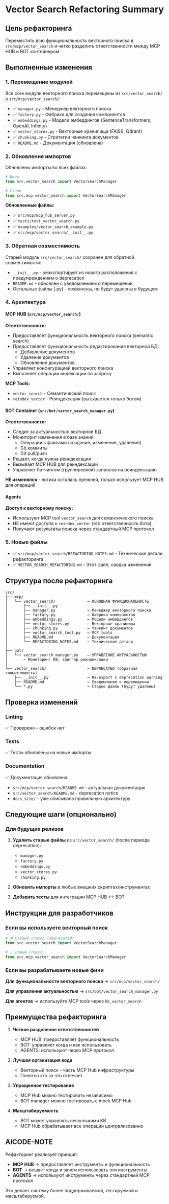# Vector Search Refactoring Summary

## Цель рефакторинга

Переместить всю функциональность векторного поиска в `src/mcp/vector_search` и четко разделить ответственности между MCP HUB и BOT контейнером.

## Выполненные изменения

### 1. Перемещение модулей

Все core модули векторного поиска перемещены из `src/vector_search/` в `src/mcp/vector_search/`:

- ✅ `manager.py` - Менеджер векторного поиска
- ✅ `factory.py` - Фабрика для создания компонентов
- ✅ `embeddings.py` - Модели эмбеддингов (SentenceTransformers, OpenAI, Infinity)
- ✅ `vector_stores.py` - Векторные хранилища (FAISS, Qdrant)
- ✅ `chunking.py` - Стратегии чанкинга документов
- ✅ `README.md` - Документация (обновлена)

### 2. Обновление импортов

Обновлены импорты во всех файлах:

```python
# Было
from src.vector_search import VectorSearchManager

# Стало
from src.mcp.vector_search import VectorSearchManager
```

**Обновленные файлы:**
- ✅ `src/mcp/mcp_hub_server.py`
- ✅ `tests/test_vector_search.py`
- ✅ `examples/vector_search_example.py`
- ✅ `src/mcp/vector_search/__init__.py`

### 3. Обратная совместимость

Старый модуль `src/vector_search/` сохранен для обратной совместимости:
- `__init__.py` - реэкспортирует из нового расположения с предупреждением о deprecation
- `README.md` - обновлен с уведомлением о перемещении
- Остальные файлы (.py) - сохранены, но будут удалены в будущем

### 4. Архитектура

#### MCP HUB (`src/mcp/vector_search/`)

**Ответственности:**
- Предоставляет функциональность векторного поиска (semantic search)
- Предоставляет функциональность редактирования векторной БД:
  - Добавление документов
  - Удаление документов
  - Обновление документов
- Управляет конфигурацией векторного поиска
- Выполняет операции индексации по запросу

**MCP Tools:**
- `vector_search` - Семантический поиск
- `reindex_vector` - Реиндексация (вызывается только ботом)

#### BOT Container (`src/bot/vector_search_manager.py`)

**Ответственности:**
- Следит за актуальностью векторной БД
- Мониторит изменения в базе знаний:
  - Операции с файлами (создание, изменение, удаление)
  - Git коммиты
  - Git pull/push
- Решает, когда нужна реиндексация
- Вызывает MCP HUB для реиндексации
- Управляет батчингом (группировкой) запросов на реиндексацию

**НЕ изменялся** - логика осталась прежней, только использует MCP HUB для операций

#### Agents

**Доступ к векторному поиску:**
- Используют MCP tool `vector_search` для семантического поиска
- НЕ имеют доступа к `reindex_vector` (это ответственность бота)
- Получают результаты поиска через стандартный MCP протокол

### 5. Новые файлы

- ✅ `src/mcp/vector_search/REFACTORING_NOTES.md` - Технические детали рефакторинга
- ✅ `VECTOR_SEARCH_REFACTORING.md` - Этот файл, сводка изменений

## Структура после рефакторинга

```
src/
├── mcp/
│   └── vector_search/              ← ОСНОВНАЯ ФУНКЦИОНАЛЬНОСТЬ
│       ├── __init__.py
│       ├── manager.py              ← Менеджер векторного поиска
│       ├── factory.py              ← Фабрика компонентов
│       ├── embeddings.py           ← Модели эмбеддингов
│       ├── vector_stores.py        ← Векторные хранилища
│       ├── chunking.py             ← Чанкинг документов
│       ├── vector_search_tool.py   ← MCP tools
│       ├── README.md               ← Документация
│       └── REFACTORING_NOTES.md    ← Технические детали
│
├── bot/
│   └── vector_search_manager.py    ← УПРАВЛЕНИЕ АКТУАЛЬНОСТЬЮ
│       ← Мониторинг KB, триггер реиндексации
│
└── vector_search/                  ← DEPRECATED (обратная совместимость)
    ├── __init__.py                 ← Re-export с deprecation warning
    ├── README.md                   ← Уведомление о перемещении
    └── *.py                        ← Старые файлы (будут удалены)
```

## Проверка изменений

### Linting
✅ Проверено - ошибок нет

### Tests
✅ Тесты обновлены на новые импорты

### Documentation
✅ Документация обновлена:
- `src/mcp/vector_search/README.md` - актуальная документация
- `src/vector_search/README.md` - deprecation notice
- `docs_site/` - уже описывала правильную архитектуру

## Следующие шаги (опционально)

### Для будущих релизов

1. **Удалить старые файлы** из `src/vector_search/` (после периода deprecation):
   - `manager.py`
   - `factory.py`
   - `embeddings.py`
   - `vector_stores.py`
   - `chunking.py`

2. **Обновить импорты** в любых внешних скриптах/инструментах

3. **Добавить тесты** для интеграции MCP HUB <-> BOT

## Инструкции для разработчиков

### Если вы используете векторный поиск

```python
# ❌ Старый способ (deprecated)
from src.vector_search import VectorSearchManager

# ✅ Новый способ
from src.mcp.vector_search import VectorSearchManager
```

### Если вы разрабатываете новые фичи

**Для функциональности векторного поиска** → `src/mcp/vector_search/`

**Для управления актуальностью** → `src/bot/vector_search_manager.py`

**Для агентов** → используйте MCP tools через `kb_vector_search`

## Преимущества рефакторинга

1. **Четкое разделение ответственностей**
   - MCP HUB: предоставляет функциональность
   - BOT: управляет когда и как использовать
   - AGENTS: используют через MCP протокол

2. **Лучшая организация кода**
   - Векторный поиск - часть MCP Hub инфраструктуры
   - Понятно кто за что отвечает

3. **Упрощенное тестирование**
   - MCP Hub можно тестировать независимо
   - BOT manager можно тестировать с mock MCP Hub

4. **Масштабируемость**
   - BOT может управлять несколькими KB
   - MCP Hub обрабатывает все операции централизованно

## AICODE-NOTE

Рефакторинг реализует принцип:
- **MCP HUB** → предоставляет инструменты и функциональность
- **BOT** → решает когда и зачем использовать эти инструменты  
- **AGENTS** → используют инструменты через стандартный MCP протокол

Это делает систему более поддерживаемой, тестируемой и масштабируемой.
